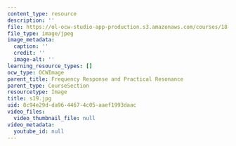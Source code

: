 ```yaml
---
content_type: resource
description: ''
file: https://ol-ocw-studio-app-production.s3.amazonaws.com/courses/18-03sc-differential-equations-fall-2011/8c94e29dda9644674c05aaef1993daac_s19.jpg
file_type: image/jpeg
image_metadata:
  caption: ''
  credit: ''
  image-alt: ''
learning_resource_types: []
ocw_type: OCWImage
parent_title: Frequency Response and Practical Resonance
parent_type: CourseSection
resourcetype: Image
title: s19.jpg
uid: 8c94e29d-da96-4467-4c05-aaef1993daac
video_files:
  video_thumbnail_file: null
video_metadata:
  youtube_id: null
---
```

